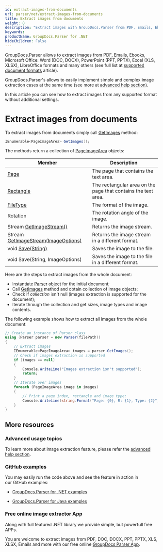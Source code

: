 ```yaml
---
id: extract-images-from-documents
url: parser/net/extract-images-from-documents
title: Extract images from documents
weight: 8
description: "Extract images with GroupDocs.Parser from PDF, Emails, Ebooks, Microsoft Office: Word (DOC, DOCX), PowerPoint (PPT, PPTX), Excel (XLS, XLSX), LibreOffice formats and many others."
keywords: 
productName: GroupDocs.Parser for .NET
hideChildren: False
---
```

GroupDocs.Parser allows to extract images from PDF, Emails, Ebooks, Microsoft Office: Word (DOC, DOCX), PowerPoint (PPT, PPTX), Excel (XLS, XLSX), LibreOffice formats and many others (see full list at [supported document formats](Supported%2BDocument%2BFormats.html) article).

GroupDocs.Parser's allows to easily implement simple and complex image extraction cases at the same time (see more at [advanced help section](Working%2Bwith%2Bimages.html)).

In this article you can see how to extract images from any supported format without additional settings.

# Extract images from documents

To extract images from documents simply call [GetImages](https://apireference.groupdocs.com/net/parser/groupdocs.parser/parser/methods/getimages) method:

```csharp
IEnumerable<PageImageArea> GetImages();

```

The methods return a collection of [PageImageArea](https://apireference.groupdocs.com/net/parser/groupdocs.parser.data/pageimagearea) objects:

| Member | Description |
| --- | --- |
| [Page](https://apireference.groupdocs.com/net/parser/groupdocs.parser.data/pagearea/properties/page) | The page that contains the text area. |
| [Rectangle](https://apireference.groupdocs.com/net/parser/groupdocs.parser.data/pagearea/properties/rectangle) | The rectangular area on the page that contains the text area. |
| [FileType](https://apireference.groupdocs.com/net/parser/groupdocs.parser.data/pageimagearea/properties/filetype) | The format of the image. |
| [Rotation](https://apireference.groupdocs.com/net/parser/groupdocs.parser.data/pageimagearea/properties/rotation) | The rotation angle of the image. |
| Stream [GetImageStream()](https://apireference.groupdocs.com/net/parser/groupdocs.parser.data/pageimagearea/methods/getimagestream) | Returns the image stream. |
| Stream [GetImageStream(ImageOptions)](https://apireference.groupdocs.com/net/parser/groupdocs.parser.data.pageimagearea/getimagestream/methods/1) | Returns the image stream in a different format. |
| void [Save(String)](https://apireference.groupdocs.com/net/parser/groupdocs.parser.data/pageimagearea/methods/save) | Saves the image to the file. |
| void Save(String, ImageOptions) | Saves the image to the file in a different format. |

Here are the steps to extract images from the whole document:

*   Instantiate [Parser](https://apireference.groupdocs.com/net/parser/groupdocs.parser/parser)  object for the initial document;
*   Call [GetImages](https://apireference.groupdocs.com/net/parser/groupdocs.parser/parser/methods/getimages) method and obtain collection of image objects;
*   Check if *collection* isn't null (images extraction is supported for the document);
*   Iterate through the collection and get sizes, image types and image contents.

The following example shows how to extract all images from the whole document:

```csharp
// Create an instance of Parser class
using (Parser parser = new Parser(filePath))
{
    // Extract images
    IEnumerable<PageImageArea> images = parser.GetImages();
    // Check if images extraction is supported
    if (images == null)
    {
        Console.WriteLine("Images extraction isn't supported");
        return;
    }
    // Iterate over images
    foreach (PageImageArea image in images)
    {
        // Print a page index, rectangle and image type:
        Console.WriteLine(string.Format("Page: {0}, R: {1}, Type: {2}", image.Page.Index, image.Rectangle, image.FileType));
    }
}

```

## More resources

### Advanced usage topics

To learn more about image extraction feature, please refer the [advanced help section](Working%2Bwith%2Bimages.html).

### GitHub examples

You may easily run the code above and see the feature in action in our GitHub examples:

*   [GroupDocs.Parser for .NET examples](https://github.com/groupdocs-parser/GroupDocs.Parser-for-.NET)
    
*   [GroupDocs.Parser for Java examples](https://github.com/groupdocs-parser/GroupDocs.Parser-for-Java)
    

### Free online image extractor App

Along with full featured .NET library we provide simple, but powerfull free APPs.

You are welcome to extract images from PDF, DOC, DOCX, PPT, PPTX, XLS, XLSX, Emails and more with our free online [GroupDocs Parser App](https://products.groupdocs.app/parser).
